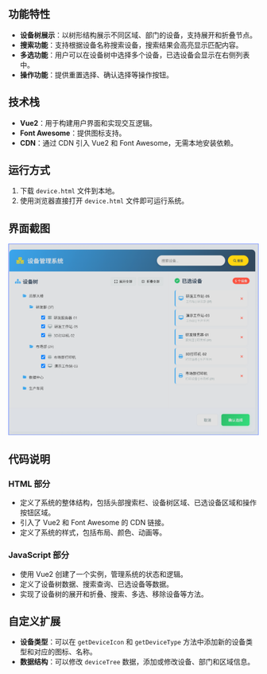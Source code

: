 
## 功能特性
- **设备树展示**：以树形结构展示不同区域、部门的设备，支持展开和折叠节点。
- **搜索功能**：支持根据设备名称搜索设备，搜索结果会高亮显示匹配内容。
- **多选功能**：用户可以在设备树中选择多个设备，已选设备会显示在右侧列表中。
- **操作功能**：提供重置选择、确认选择等操作按钮。

## 技术栈
- **Vue2**：用于构建用户界面和实现交互逻辑。
- **Font Awesome**：提供图标支持。
- **CDN**：通过 CDN 引入 Vue2 和 Font Awesome，无需本地安装依赖。

## 运行方式
1. 下载 `device.html` 文件到本地。
2. 使用浏览器直接打开 `device.html` 文件即可运行系统。

## 界面截图
![设备树界面](./image/readme.png)

## 代码说明
### HTML 部分
- 定义了系统的整体结构，包括头部搜索栏、设备树区域、已选设备区域和操作按钮区域。
- 引入了 Vue2 和 Font Awesome 的 CDN 链接。
- 定义了系统的样式，包括布局、颜色、动画等。

### JavaScript 部分
- 使用 Vue2 创建了一个实例，管理系统的状态和逻辑。
- 定义了设备树数据、搜索查询、已选设备等数据。
- 实现了设备树的展开和折叠、搜索、多选、移除设备等方法。

## 自定义扩展
- **设备类型**：可以在 `getDeviceIcon` 和 `getDeviceType` 方法中添加新的设备类型和对应的图标、名称。
- **数据结构**：可以修改 `deviceTree` 数据，添加或修改设备、部门和区域信息。